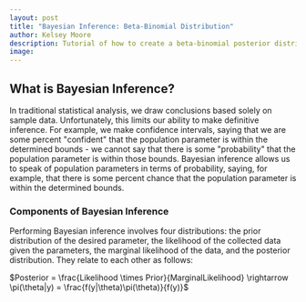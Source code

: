 ```yaml
---
layout: post
title: "Bayesian Inference: Beta-Binomial Distribution"
author: Kelsey Moore
description: Tutorial of how to create a beta-binomial posterior distribution
image: 
---
```


## What is Bayesian Inference?

In traditional statistical analysis, we draw conclusions based solely on sample data. Unfortunately, this limits our ability to make definitive inference. For example, we make confidence intervals, saying that we are some percent "confident" that the population parameter is within the determined bounds - we cannot say that there is some "probability" that the population parameter is within those bounds. Bayesian inference allows us to speak of population parameters in terms of probability, saying, for example, that there is some percent chance that the population parameter is within the determined bounds.

### Components of Bayesian Inference

Performing Bayesian inference involves four distributions: the prior distribution of the desired parameter, the likelihood of the collected data given the parameters, the marginal likelihood of the data, and the posterior distribution. They relate to each other as follows:

$Posterior = \frac{Likelihood \times Prior}{MarginalLikelihood} \rightarrow \pi(\theta|y) = \frac{f(y|\theta)\pi(\theta)}{f(y)}$
